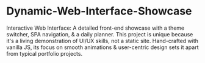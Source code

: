 # Dynamic-Web-Interface-Showcase
Interactive Web Interface: A detailed front-end showcase with a theme switcher, SPA navigation, &amp; a daily planner. This project is unique because it's a living demonstration of UI/UX skills, not a static site. Hand-crafted with vanilla JS, its focus on smooth animations &amp; user-centric design sets it apart from typical portfolio projects.
